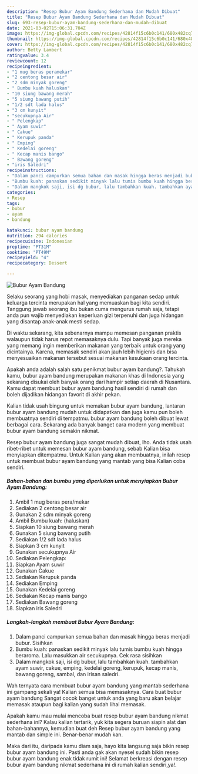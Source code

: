 ```yaml
---
description: "Resep Bubur Ayam Bandung Sederhana dan Mudah Dibuat"
title: "Resep Bubur Ayam Bandung Sederhana dan Mudah Dibuat"
slug: 693-resep-bubur-ayam-bandung-sederhana-dan-mudah-dibuat
date: 2021-03-02T15:06:31.704Z
image: https://img-global.cpcdn.com/recipes/42814f15c6b0c141/680x482cq70/bubur-ayam-bandung-foto-resep-utama.jpg
thumbnail: https://img-global.cpcdn.com/recipes/42814f15c6b0c141/680x482cq70/bubur-ayam-bandung-foto-resep-utama.jpg
cover: https://img-global.cpcdn.com/recipes/42814f15c6b0c141/680x482cq70/bubur-ayam-bandung-foto-resep-utama.jpg
author: Betty Lambert
ratingvalue: 3.4
reviewcount: 12
recipeingredient:
- "1 mug beras peramekar"
- "2 centong besar air"
- "2 sdm minyak goreng"
- " Bumbu kuah haluskan"
- "10 siung bawang merah"
- "5 siung bawang putih"
- "1/2 sdt lada halus"
- "3 cm kunyit"
- "secukupnya Air"
- " Pelengkap"
- " Ayam suwir"
- " Cakue"
- " Kerupuk panda"
- " Emping"
- " Kedelai goreng"
- " Kecap manis bango"
- " Bawang goreng"
- "iris Saledri"
recipeinstructions:
- "Dalam panci campurkan semua bahan dan masak hingga beras menjadi bubur. Sisihkan"
- "Bumbu kuah: panaskan sedikit minyak lalu tumis bumbu kuah hingga beraroma. Lalu masukkan air secukupnya. Cek rasa sisihkan"
- "Dalam mangkok saji, isi dg bubur, lalu tambahkan kuah. tambahkan ayam suwir, cakue, emping, kedelai goreng, kerupuk, kecap manis, bawang goreng, sambal, dan irisan saledri."
categories:
- Resep
tags:
- bubur
- ayam
- bandung

katakunci: bubur ayam bandung 
nutrition: 294 calories
recipecuisine: Indonesian
preptime: "PT31M"
cooktime: "PT49M"
recipeyield: "4"
recipecategory: Dessert

---
```



![Bubur Ayam Bandung](https://img-global.cpcdn.com/recipes/42814f15c6b0c141/680x482cq70/bubur-ayam-bandung-foto-resep-utama.jpg)

Selaku seorang yang hobi masak, menyediakan panganan sedap untuk keluarga tercinta merupakan hal yang memuaskan bagi kita sendiri. Tanggung jawab seorang ibu bukan cuma mengurus rumah saja, tetapi anda pun wajib menyediakan keperluan gizi terpenuhi dan juga hidangan yang disantap anak-anak mesti sedap.

Di waktu  sekarang, kita sebenarnya mampu memesan panganan praktis walaupun tidak harus repot memasaknya dulu. Tapi banyak juga mereka yang memang ingin memberikan makanan yang terbaik untuk orang yang dicintainya. Karena, memasak sendiri akan jauh lebih higienis dan bisa menyesuaikan makanan tersebut sesuai makanan kesukaan orang tercinta. 



Apakah anda adalah salah satu penikmat bubur ayam bandung?. Tahukah kamu, bubur ayam bandung merupakan makanan khas di Indonesia yang sekarang disukai oleh banyak orang dari hampir setiap daerah di Nusantara. Kamu dapat membuat bubur ayam bandung hasil sendiri di rumah dan boleh dijadikan hidangan favorit di akhir pekan.

Kalian tidak usah bingung untuk memakan bubur ayam bandung, lantaran bubur ayam bandung mudah untuk didapatkan dan juga kamu pun boleh membuatnya sendiri di tempatmu. bubur ayam bandung boleh dibuat lewat berbagai cara. Sekarang ada banyak banget cara modern yang membuat bubur ayam bandung semakin nikmat.

Resep bubur ayam bandung juga sangat mudah dibuat, lho. Anda tidak usah ribet-ribet untuk memesan bubur ayam bandung, sebab Kalian bisa menyiapkan ditempatmu. Untuk Kalian yang akan membuatnya, inilah resep untuk membuat bubur ayam bandung yang mantab yang bisa Kalian coba sendiri.

<!--inarticleads1-->

##### Bahan-bahan dan bumbu yang diperlukan untuk menyiapkan Bubur Ayam Bandung:

1. Ambil 1 mug beras pera/mekar
1. Sediakan 2 centong besar air
1. Gunakan 2 sdm minyak goreng
1. Ambil  Bumbu kuah: (haluskan)
1. Siapkan 10 siung bawang merah
1. Gunakan 5 siung bawang putih
1. Sediakan 1/2 sdt lada halus
1. Siapkan 3 cm kunyit
1. Gunakan secukupnya Air
1. Sediakan  Pelengkap:
1. Siapkan  Ayam suwir
1. Gunakan  Cakue
1. Sediakan  Kerupuk panda
1. Sediakan  Emping
1. Gunakan  Kedelai goreng
1. Sediakan  Kecap manis bango
1. Sediakan  Bawang goreng
1. Siapkan iris Saledri




<!--inarticleads2-->

##### Langkah-langkah membuat Bubur Ayam Bandung:

1. Dalam panci campurkan semua bahan dan masak hingga beras menjadi bubur. Sisihkan
1. Bumbu kuah: panaskan sedikit minyak lalu tumis bumbu kuah hingga beraroma. Lalu masukkan air secukupnya. Cek rasa sisihkan
1. Dalam mangkok saji, isi dg bubur, lalu tambahkan kuah. tambahkan ayam suwir, cakue, emping, kedelai goreng, kerupuk, kecap manis, bawang goreng, sambal, dan irisan saledri.




Wah ternyata cara membuat bubur ayam bandung yang mantab sederhana ini gampang sekali ya! Kalian semua bisa memasaknya. Cara buat bubur ayam bandung Sangat cocok banget untuk anda yang baru akan belajar memasak ataupun bagi kalian yang sudah lihai memasak.

Apakah kamu mau mulai mencoba buat resep bubur ayam bandung nikmat sederhana ini? Kalau kalian tertarik, yuk kita segera buruan siapin alat dan bahan-bahannya, kemudian buat deh Resep bubur ayam bandung yang mantab dan simple ini. Benar-benar mudah kan. 

Maka dari itu, daripada kamu diam saja, hayo kita langsung saja bikin resep bubur ayam bandung ini. Pasti anda gak akan nyesel sudah bikin resep bubur ayam bandung enak tidak rumit ini! Selamat berkreasi dengan resep bubur ayam bandung nikmat sederhana ini di rumah kalian sendiri,ya!.

